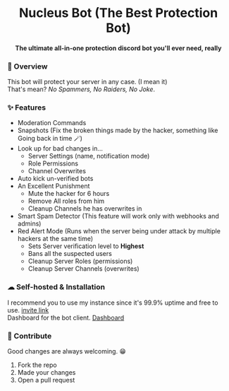 <h1 align="center">Nucleus Bot (The Best Protection Bot)</h1>
<h4 align="center">The ultimate all-in-one protection discord bot you'll ever need, really</h4>

### 📖 Overview
This bot will protect your server in any case. (I mean it) </br>
That's mean? *No Spammers, No Raiders, No Joke*.


### ✨ Features
- Moderation Commands
- Snapshots (Fix the broken things made by the hacker, something like Going back in time 🪄)
- Look up for bad changes in...
  - Server Settings (name, notification mode)
  - Role Permissions
  - Channel Overwrites
- Auto kick un-verified bots
- An Excellent Punishment
  - Mute the hacker for 6 hours
  - Remove All roles from him
  - Cleanup Channels he has overwrites in
- Smart Spam Detector (This feature will work only with webhooks and admins)
- Red Alert Mode (Runs when the server being under attack by multiple hackers at the same time)
  - Sets Server verification level to **Highest**
  - Bans all the suspected users
  - Cleanup Server Roles (permissions)
  - Cleanup Server Channels (overwrites)


### ☁ Self-hosted & Installation 
I recommend you to use my instance since it's 99.9% uptime and free to use. [invite link](https://discord.com/api/oauth2/authorize?client_id=980373513691090974&permissions=8&scope=bot) </br>
Dashboard for the bot client. [Dashboard](https://snpdevelopment.000webhostapp.com/index.html) </br>


### 🙌 Contribute
Good changes are always welcoming. 😁
1. Fork the repo
2. Made your changes
3. Open a pull request

